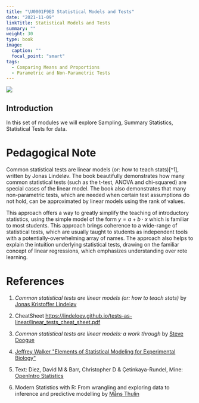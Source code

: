 ```yaml
---
title: "\U0001F9ED Statistical Models and Tests"
date: "2021-11-09"
linkTitle: Statistical Models and Tests
summary: ""
weight: 30
type: book
image:
  caption: ""
  focal_point: "smart"
tags: 
  - Comparing Means and Proportions
  - Parametric and Non-Parametric Tests
---
```


![](featured.jpg)

## Introduction

In this set of modules we will explore Sampling, Summary Statistics, Statistical Tests for data. 


# Pedagogical Note

Common statistical tests are linear models (or: how to teach
stats)[\^1], written by Jonas Lindeløv. The book beautifully
demonstrates how many common statistical tests (such as the t-test,
ANOVA and chi-squared) are special cases of the linear model. The book
also demonstrates that many non-parametric tests, which are needed when
certain test assumptions do not hold, can be approximated by linear
models using the rank of values.

This approach offers a way to greatly simplify the teaching of
introductory statistics, using the simple model of the form
$y = a + b⋅x$ which is familiar to most students. This approach brings
coherence to a wide-range of statistical tests, which are usually taught
to students as independent tools with a potentially-overwhelming array
of names. The approach also helps to explain the intuition underlying
statistical tests, drawing on the familiar concept of linear
regressions, which emphasizes understanding over rote learning.

# References

1.  *Common statistical tests are linear models (or: how to teach
    stats)* by [Jonas Kristoffer
    Lindeløv](https://lindeloev.github.io/tests-as-linear/)
    
1.  CheatSheet <https://lindeloev.github.io/tests-as-linear/linear_tests_cheat_sheet.pdf>

1.  *Common statistical tests are linear models: a work through* by
    [Steve Doogue](https://steverxd.github.io/Stat_tests/)
    
1.  [Jeffrey Walker "Elements of Statistical Modeling for Experimental
    Biology"](https://www.middleprofessor.com/files/applied-biostatistics_bookdown/_book/)
    
1.  Text: Diez, David M & Barr, Christopher D & Çetinkaya-Rundel, Mine:
    [OpenIntro Statistics](https://www.openintro.org/book/os/)
    
1.  Modern Statistics with R: From wrangling and exploring data to
    inference and predictive modelling by [Måns
    Thulin](http://www.modernstatisticswithr.com/)
    
